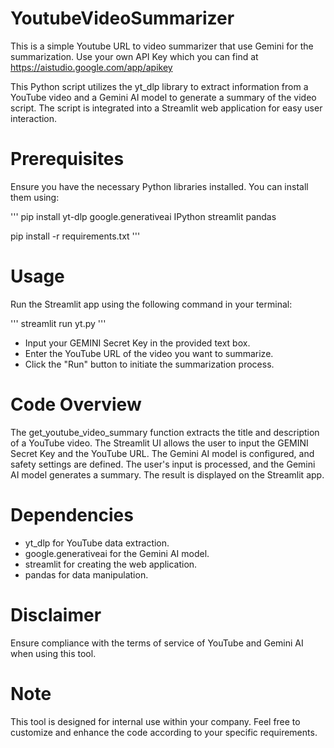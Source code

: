 # YoutubeVideoSummarizer
This is a simple Youtube URL to video summarizer that use Gemini for the summarization. Use your own API Key which you can find at https://aistudio.google.com/app/apikey

This Python script utilizes the yt_dlp library to extract information from a YouTube video and a Gemini AI model to generate a summary of the video script. The script is integrated into a Streamlit web application for easy user interaction.

# Prerequisites
Ensure you have the necessary Python libraries installed. You can install them using:

'''
pip install yt-dlp google.generativeai IPython streamlit pandas

pip install -r requirements.txt
'''
# Usage
Run the Streamlit app using the following command in your terminal:

'''
streamlit run yt.py
'''
* Input your GEMINI Secret Key in the provided text box.
* Enter the YouTube URL of the video you want to summarize.
* Click the "Run" button to initiate the summarization process.

# Code Overview
The get_youtube_video_summary function extracts the title and description of a YouTube video.
The Streamlit UI allows the user to input the GEMINI Secret Key and the YouTube URL.
The Gemini AI model is configured, and safety settings are defined.
The user's input is processed, and the Gemini AI model generates a summary.
The result is displayed on the Streamlit app.

# Dependencies
* yt_dlp for YouTube data extraction.
* google.generativeai for the Gemini AI model.
* streamlit for creating the web application.
* pandas for data manipulation.
# Disclaimer
Ensure compliance with the terms of service of YouTube and Gemini AI when using this tool.
# Note
This tool is designed for internal use within your company.
Feel free to customize and enhance the code according to your specific requirements.
